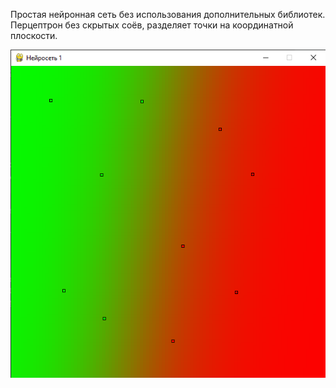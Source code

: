 Простая нейронная сеть без использования дополнительных библиотек.
Перцептрон без скрытых соёв, разделяет точки на координатной плоскости.

![Скриншот](https://github.com/KIvanX/Neural_network_1/raw/master/screenshot.png)
